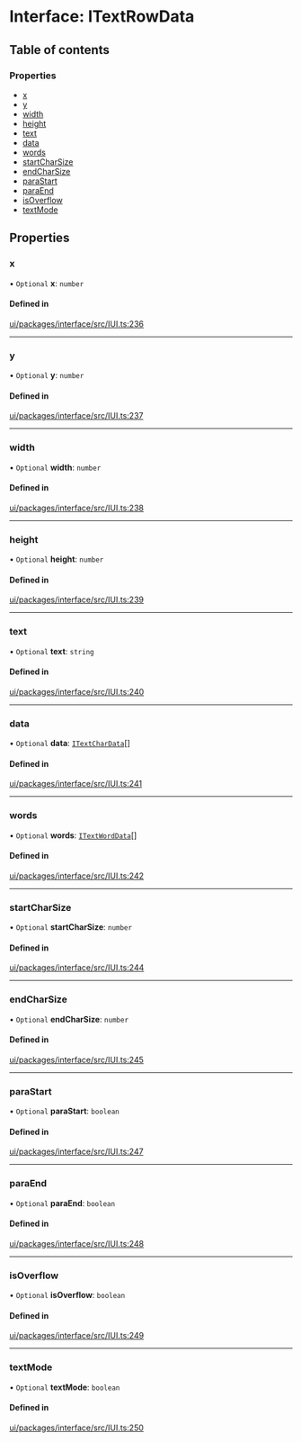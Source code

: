 # Interface: ITextRowData

## Table of contents

### Properties

- [x](ITextRowData.md#x)
- [y](ITextRowData.md#y)
- [width](ITextRowData.md#width)
- [height](ITextRowData.md#height)
- [text](ITextRowData.md#text)
- [data](ITextRowData.md#data)
- [words](ITextRowData.md#words)
- [startCharSize](ITextRowData.md#startcharsize)
- [endCharSize](ITextRowData.md#endcharsize)
- [paraStart](ITextRowData.md#parastart)
- [paraEnd](ITextRowData.md#paraend)
- [isOverflow](ITextRowData.md#isoverflow)
- [textMode](ITextRowData.md#textmode)

## Properties

### x

• `Optional` **x**: `number`

#### Defined in

[ui/packages/interface/src/IUI.ts:236](https://github.com/leaferjs/leafer-ui/blob/311af1d/packages/interface/src/IUI.ts#L236)

___

### y

• `Optional` **y**: `number`

#### Defined in

[ui/packages/interface/src/IUI.ts:237](https://github.com/leaferjs/leafer-ui/blob/311af1d/packages/interface/src/IUI.ts#L237)

___

### width

• `Optional` **width**: `number`

#### Defined in

[ui/packages/interface/src/IUI.ts:238](https://github.com/leaferjs/leafer-ui/blob/311af1d/packages/interface/src/IUI.ts#L238)

___

### height

• `Optional` **height**: `number`

#### Defined in

[ui/packages/interface/src/IUI.ts:239](https://github.com/leaferjs/leafer-ui/blob/311af1d/packages/interface/src/IUI.ts#L239)

___

### text

• `Optional` **text**: `string`

#### Defined in

[ui/packages/interface/src/IUI.ts:240](https://github.com/leaferjs/leafer-ui/blob/311af1d/packages/interface/src/IUI.ts#L240)

___

### data

• `Optional` **data**: [`ITextCharData`](ITextCharData.md)[]

#### Defined in

[ui/packages/interface/src/IUI.ts:241](https://github.com/leaferjs/leafer-ui/blob/311af1d/packages/interface/src/IUI.ts#L241)

___

### words

• `Optional` **words**: [`ITextWordData`](ITextWordData.md)[]

#### Defined in

[ui/packages/interface/src/IUI.ts:242](https://github.com/leaferjs/leafer-ui/blob/311af1d/packages/interface/src/IUI.ts#L242)

___

### startCharSize

• `Optional` **startCharSize**: `number`

#### Defined in

[ui/packages/interface/src/IUI.ts:244](https://github.com/leaferjs/leafer-ui/blob/311af1d/packages/interface/src/IUI.ts#L244)

___

### endCharSize

• `Optional` **endCharSize**: `number`

#### Defined in

[ui/packages/interface/src/IUI.ts:245](https://github.com/leaferjs/leafer-ui/blob/311af1d/packages/interface/src/IUI.ts#L245)

___

### paraStart

• `Optional` **paraStart**: `boolean`

#### Defined in

[ui/packages/interface/src/IUI.ts:247](https://github.com/leaferjs/leafer-ui/blob/311af1d/packages/interface/src/IUI.ts#L247)

___

### paraEnd

• `Optional` **paraEnd**: `boolean`

#### Defined in

[ui/packages/interface/src/IUI.ts:248](https://github.com/leaferjs/leafer-ui/blob/311af1d/packages/interface/src/IUI.ts#L248)

___

### isOverflow

• `Optional` **isOverflow**: `boolean`

#### Defined in

[ui/packages/interface/src/IUI.ts:249](https://github.com/leaferjs/leafer-ui/blob/311af1d/packages/interface/src/IUI.ts#L249)

___

### textMode

• `Optional` **textMode**: `boolean`

#### Defined in

[ui/packages/interface/src/IUI.ts:250](https://github.com/leaferjs/leafer-ui/blob/311af1d/packages/interface/src/IUI.ts#L250)
